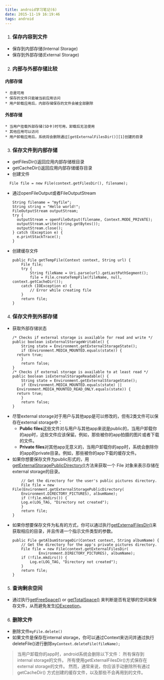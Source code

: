 ```yaml
---
title: android学习笔记(6)
date: 2015-11-19 16:19:46
tags: android
---
```

1. ### 保存内容到文件
 * 保存到内部存储(Internal Storage)
 * 保存到外部存储(External Storage)

2. ### 内部与外部存储比较
  #### 内部存储
    * 总是可用
    * 保存的文件只能被当前应用访问
    * 用户卸载应用后，内部存储保存的文件会被全部删除

  #### 外部存储
    * 当用户挂载外部存储(SD卡)时可用，卸载后无法使用
    * 其他应用可以访问
    * 用户卸载应用后，系统将会删除通过[getExternalFilesDir()][1]创建的目录

3. ### 保存文件到内部存储
 * getFilesDir()返回应用内部存储根目录
 * getCacheDir()返回应用内部存储缓存目录
 * 创建文件
 ```
   File file = new File(context.getFilesDir(), filename);
 ```
 * 通过openFileOutput或者FileOutputStream  
    ```
    String filename = "myfile";
    String string = "Hello world!";
    FileOutputStream outputStream;
    try {
      outputStream = openFileOutput(filename, Context.MODE_PRIVATE);
      outputStream.write(string.getBytes());
      outputStream.close();
    } catch (Exception e) {
      e.printStackTrace();
    }
    ```
 * 创建缓存文件
    ```
    public File getTempFile(Context context, String url) {
        File file;
        try {
            String fileName = Uri.parse(url).getLastPathSegment();
            file = File.createTempFile(fileName, null, context.getCacheDir());
        catch (IOException e) {
            // Error while creating file
        }
        return file;
    }  
    ```
4. ### 保存文件到外部存储
 * 获取外部存储状态
    ```
    /* Checks if external storage is available for read and write */
    public boolean isExternalStorageWritable() {
        String state = Environment.getExternalStorageState();
        if (Environment.MEDIA_MOUNTED.equals(state)) {
      return true;
        }
        return false;
    }
    /* Checks if external storage is available to at least read */
    public boolean isExternalStorageReadable() {
        String state = Environment.getExternalStorageState();
        if (Environment.MEDIA_MOUNTED.equals(state) ||
      Environment.MEDIA_MOUNTED_READ_ONLY.equals(state)) {
      return true;
        }
        return false;
    }
    ```
 * 尽管external storage对于用户与其他app是可以修改的，但有2类文件可以保存在external storage中：
     *  <strong>Public files</strong>这些文件对与用户与其他app来说是public的，当用户卸载你的app时，这些文件应该保留。例如，那些被你的app拍摄的图片或者下载的文件。
     *  <strong>Private files</strong>对其他app无意义的，当用户卸载你的app时，系统会删除你的app的private目录。例如，那些被你的app下载的缓存文件。<br>  
 * 如果你想要保存文件为public形式的，用[getExternalStoragePublicDirectory()][2]方法来获取一个 File 对象来表示存储在external storage的目录。
    ``` public File getAlbumStorageDir(String albumName) {
        // Get the directory for the user's public pictures directory.
        File file = new File(Environment.getExternalStoragePublicDirectory(
        Environment.DIRECTORY_PICTURES), albumName);
        if (!file.mkdirs()) {
        Log.e(LOG_TAG, "Directory not created");
        }
        return file;
    } 
    ```
 * 如果你想要保存文件为私有的方式，你可以通过执行[getExternalFilesDir()][3]来获取相应的目录，并且传递一个指示文件类型的参数。
    ```
    public File getAlbumStorageDir(Context context, String albumName) {
        // Get the directory for the app's private pictures directory.
        File file = new File(context.getExternalFilesDir(
                Environment.DIRECTORY_PICTURES), albumName);
        if (!file.mkdirs()) {
            Log.e(LOG_TAG, "Directory not created");
        }
        return file;
    }
    ```
5. ### 查询剩余空间
 * 通过执行[getFreeSpace()][4] or [getTotalSpace()][5] 来判断是否有足够的空间来保存文件，从而避免发生[IOException](http://developer.android.com/reference/java/io/IOException.html)。

6. ### 删除文件
 * 删除文件<code>myFile.delete()</code>
 * 如果文件是保存在internal storage，你可以通过Context来访问并通过执行deleteFile()进行删除```myContext.deleteFile(fileName);```
 > 当用户卸载你的app时，android系统会删除以下文件：
所有保存到internal storage的文件。
所有使用getExternalFilesDir()方式保存在external storage的文件。
然而，通常来说，你应该手动删除所有通过 getCacheDir() 方式创建的缓存文件，以及那些不会再用到的文件。

  [1]: http://developer.android.com/reference/android/content/Context.html#getExternalFilesDir(java.lang.String)
  [2]: http://developer.android.com/reference/android/os/Environment.html#getExternalStoragePublicDirectory(java.lang.String)
  [3]: http://developer.android.com/reference/android/content/Context.html#getExternalFilesDir(java.lang.String)
  [4]: http://developer.android.com/reference/java/io/File.html#getFreeSpace()
  [5]: http://developer.android.com/reference/java/io/File.html#getTotalSpace()